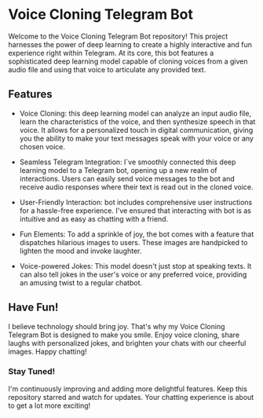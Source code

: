 # Voice Cloning Telegram Bot

Welcome to the Voice Cloning Telegram Bot repository! This project harnesses the power of deep learning to create a highly interactive and fun experience right within Telegram. At its core, this bot features a sophisticated deep learning model capable of cloning voices from a given audio file and using that voice to articulate any provided text.

## Features

- Voice Cloning: this deep learning model can analyze an input audio file, learn the characteristics of the voice, and then synthesize speech in that voice. It allows for a personalized touch in digital communication, giving you the ability to make your text messages speak with your voice or any chosen voice.

- Seamless Telegram Integration: I`ve smoothly connected this deep learning model to a Telegram bot, opening up a new realm of interactions. Users can easily send voice messages to the bot and receive audio responses where their text is read out in the cloned voice.

- User-Friendly Interaction: bot includes comprehensive user instructions for a hassle-free experience. I've ensured that interacting with bot is as intuitive and as easy as chatting with a friend.

- Fun Elements: To add a sprinkle of joy, the bot comes with a feature that dispatches hilarious images to users. These images are handpicked to lighten the mood and invoke laughter.

- Voice-powered Jokes: This model doesn't just stop at speaking texts. It can also tell jokes in the user's voice or any preferred voice, providing an amusing twist to a regular chatbot.

## Have Fun!

I believe technology should bring joy. That's why my Voice Cloning Telegram Bot is designed to make you smile. Enjoy voice cloning, share laughs with personalized jokes, and brighten your chats with our cheerful images. Happy chatting!

### Stay Tuned!

I'm continuously improving and adding more delightful features. Keep this repository starred and watch for updates. Your chatting experience is about to get a lot more exciting!
